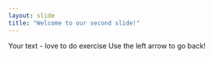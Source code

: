 ```yaml
---
layout: slide
title: "Welcome to our second slide!"
---
```

Your text - love to do exercise
Use the left arrow to go back!
